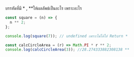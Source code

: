 บรรทัดที่มี \* , \*\*ให้ผลลัพธ์เป็นอะไร เพราะอะไร

```js
const square = (n) => {
  n ** 2;
};

console.log(square(7)); // undefined เพราะไม่ได้ใส่ Return *
```

```js
const calcCircleArea = (r) => Math.PI * r ** 2;
console.log(calcCircleArea(3)); //28.274333882308138 **
```
